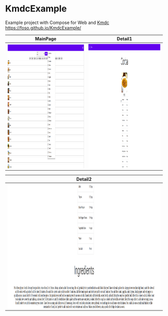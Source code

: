 # KmdcExample
Example project with Compose for Web and [Kmdc](https://github.com/mpetuska/kmdc) https://foso.github.io/KmdcExample/


| MainPage | Detail1                                                                                                 |  
| ------------------ |----------------------------------------------------------------------------------------------------------------------| 
|<img src="https://github.com/Foso/KmdcExample/blob/master/docs/images/Main.png" height="400" alt="Screenshot"/> | <img src="https://github.com/Foso/KmdcExample/blob/master/docs/images/detail1.png" height="400" alt="Screenshot"/> |

| Detail2                                                                                                 |
| ------------------ |
| <img src="https://github.com/Foso/KmdcExample/blob/master/docs/images/detail2.png" height="400" alt="Screenshot"/> |

